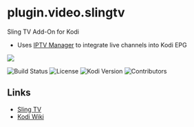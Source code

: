 # plugin.video.slingtv
Sling TV Add-On for Kodi
* Uses [IPTV Manager](https://github.com/add-ons/service.iptv.manager) to integrate live channels into Kodi EPG

![](https://github.com/eracknaphobia/plugin.video.slingtv/blob/master/resources/images/icon.png?raw=true)

![Build Status](https://img.shields.io/badge/Build-Beta-orange)
![License](https://img.shields.io/badge/License-GPL--3.0--only-success.svg)
![Kodi Version](https://img.shields.io/badge/Kodi-Nexus%2B-brightgreen)
![Contributors](https://img.shields.io/badge/Contributors-0eracknaphobia-darkgray)

## Links

* [Sling TV](https://www.sling.com/)
* [Kodi Wiki](https://kodi.wiki/view/Main_Page)
